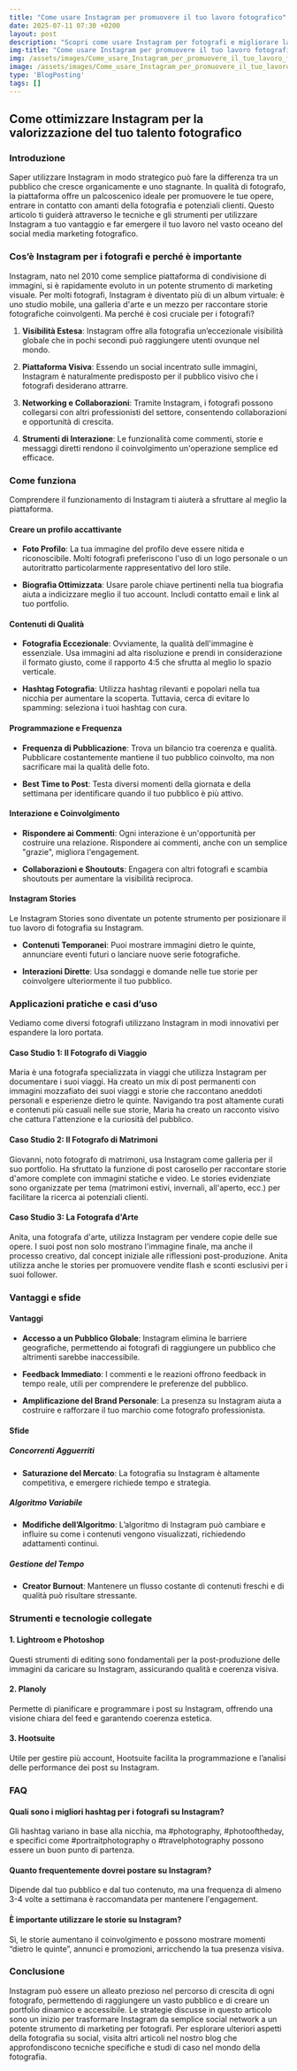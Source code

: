 ```yaml
---
title: "Come usare Instagram per promuovere il tuo lavoro fotografico"
date: 2025-07-11 07:30 +0200
layout: post
description: "Scopri come usare Instagram per fotografi e migliorare la tua fotografia su social con strategie, hashtag fotografia e Instagram Stories efficaci."
img-title: "Come usare Instagram per promuovere il tuo lavoro fotografico"
img: /assets/images/Come_usare_Instagram_per_promuovere_il_tuo_lavoro_fotografico.jpg
image: /assets/images/Come_usare_Instagram_per_promuovere_il_tuo_lavoro_fotografico.jpg
type: 'BlogPosting'
tags: []
---
```


## Come ottimizzare Instagram per la valorizzazione del tuo talento fotografico

### Introduzione

Saper utilizzare Instagram in modo strategico può fare la differenza tra un pubblico che cresce organicamente e uno stagnante. In qualità di fotografo, la piattaforma offre un palcoscenico ideale per promuovere le tue opere, entrare in contatto con amanti della fotografia e potenziali clienti. Questo articolo ti guiderà attraverso le tecniche e gli strumenti per utilizzare Instagram a tuo vantaggio e far emergere il tuo lavoro nel vasto oceano del social media marketing fotografico.

### Cos’è Instagram per i fotografi e perché è importante

Instagram, nato nel 2010 come semplice piattaforma di condivisione di immagini, si è rapidamente evoluto in un potente strumento di marketing visuale. Per molti fotografi, Instagram è diventato più di un album virtuale: è uno studio mobile, una galleria d'arte e un mezzo per raccontare storie fotografiche coinvolgenti. Ma perché è così cruciale per i fotografi?

1. **Visibilità Estesa**: Instagram offre alla fotografia un’eccezionale visibilità globale che in pochi secondi può raggiungere utenti ovunque nel mondo.

2. **Piattaforma Visiva**: Essendo un social incentrato sulle immagini, Instagram è naturalmente predisposto per il pubblico visivo che i fotografi desiderano attrarre.

3. **Networking e Collaborazioni**: Tramite Instagram, i fotografi possono collegarsi con altri professionisti del settore, consentendo collaborazioni e opportunità di crescita.

4. **Strumenti di Interazione**: Le funzionalità come commenti, storie e messaggi diretti rendono il coinvolgimento un'operazione semplice ed efficace.

### Come funziona

Comprendere il funzionamento di Instagram ti aiuterà a sfruttare al meglio la piattaforma.

#### Creare un profilo accattivante

- **Foto Profilo**: La tua immagine del profilo deve essere nitida e riconoscibile. Molti fotografi preferiscono l'uso di un logo personale o un autoritratto particolarmente rappresentativo del loro stile.

- **Biografia Ottimizzata**: Usare parole chiave pertinenti nella tua biografia aiuta a indicizzare meglio il tuo account. Includi contatto email e link al tuo portfolio.

#### Contenuti di Qualità

- **Fotografia Eccezionale**: Ovviamente, la qualità dell'immagine è essenziale. Usa immagini ad alta risoluzione e prendi in considerazione il formato giusto, come il rapporto 4:5 che sfrutta al meglio lo spazio verticale.

- **Hashtag Fotografia**: Utilizza hashtag rilevanti e popolari nella tua nicchia per aumentare la scoperta. Tuttavia, cerca di evitare lo spamming: seleziona i tuoi hashtag con cura.

#### Programmazione e Frequenza

- **Frequenza di Pubblicazione**: Trova un bilancio tra coerenza e qualità. Pubblicare costantemente mantiene il tuo pubblico coinvolto, ma non sacrificare mai la qualità delle foto.

- **Best Time to Post**: Testa diversi momenti della giornata e della settimana per identificare quando il tuo pubblico è più attivo.

#### Interazione e Coinvolgimento

- **Rispondere ai Commenti**: Ogni interazione è un'opportunità per costruire una relazione. Rispondere ai commenti, anche con un semplice "grazie", migliora l'engagement.

- **Collaborazioni e Shoutouts**: Engagera con altri fotografi e scambia shoutouts per aumentare la visibilità reciproca.

#### Instagram Stories

Le Instagram Stories sono diventate un potente strumento per posizionare il tuo lavoro di fotografia su Instagram.

- **Contenuti Temporanei**: Puoi mostrare immagini dietro le quinte, annunciare eventi futuri o lanciare nuove serie fotografiche.

- **Interazioni Dirette**: Usa sondaggi e domande nelle tue storie per coinvolgere ulteriormente il tuo pubblico.

### Applicazioni pratiche e casi d’uso

Vediamo come diversi fotografi utilizzano Instagram in modi innovativi per espandere la loro portata.

#### Caso Studio 1: Il Fotografo di Viaggio

Maria è una fotografa specializzata in viaggi che utilizza Instagram per documentare i suoi viaggi. Ha creato un mix di post permanenti con immagini mozzafiato dei suoi viaggi e storie che raccontano aneddoti personali e esperienze dietro le quinte. Navigando tra post altamente curati e contenuti più casuali nelle sue storie, Maria ha creato un racconto visivo che cattura l'attenzione e la curiosità del pubblico.

#### Caso Studio 2: Il Fotografo di Matrimoni

Giovanni, noto fotografo di matrimoni, usa Instagram come galleria per il suo portfolio. Ha sfruttato la funzione di post carosello per raccontare storie d'amore complete con immagini statiche e video. Le stories evidenziate sono organizzate per tema (matrimoni estivi, invernali, all'aperto, ecc.) per facilitare la ricerca ai potenziali clienti.

#### Caso Studio 3: La Fotografa d'Arte

Anita, una fotografa d'arte, utilizza Instagram per vendere copie delle sue opere. I suoi post non solo mostrano l'immagine finale, ma anche il processo creativo, dal concept iniziale alle riflessioni post-produzione. Anita utilizza anche le stories per promuovere vendite flash e sconti esclusivi per i suoi follower.

### Vantaggi e sfide

#### Vantaggi

- **Accesso a un Pubblico Globale**: Instagram elimina le barriere geografiche, permettendo ai fotografi di raggiungere un pubblico che altrimenti sarebbe inaccessibile.

- **Feedback Immediato**: I commenti e le reazioni offrono feedback in tempo reale, utili per comprendere le preferenze del pubblico.

- **Amplificazione del Brand Personale**: La presenza su Instagram aiuta a costruire e rafforzare il tuo marchio come fotografo professionista.

#### Sfide

##### Concorrenti Agguerriti

- **Saturazione del Mercato**: La fotografia su Instagram è altamente competitiva, e emergere richiede tempo e strategia.

##### Algoritmo Variabile

- **Modifiche dell’Algoritmo**: L’algoritmo di Instagram può cambiare e influire su come i contenuti vengono visualizzati, richiedendo adattamenti continui.

##### Gestione del Tempo

- **Creator Burnout**: Mantenere un flusso costante di contenuti freschi e di qualità può risultare stressante.

### Strumenti e tecnologie collegate

#### 1. Lightroom e Photoshop

Questi strumenti di editing sono fondamentali per la post-produzione delle immagini da caricare su Instagram, assicurando qualità e coerenza visiva.

#### 2. Planoly

Permette di pianificare e programmare i post su Instagram, offrendo una visione chiara del feed e garantendo coerenza estetica.

#### 3. Hootsuite

Utile per gestire più account, Hootsuite facilita la programmazione e l’analisi delle performance dei post su Instagram.

### FAQ

#### Quali sono i migliori hashtag per i fotografi su Instagram?

Gli hashtag variano in base alla nicchia, ma #photography, #photooftheday, e specifici come #portraitphotography o #travelphotography possono essere un buon punto di partenza.

#### Quanto frequentemente dovrei postare su Instagram?

Dipende dal tuo pubblico e dal tuo contenuto, ma una frequenza di almeno 3-4 volte a settimana è raccomandata per mantenere l'engagement.

#### È importante utilizzare le storie su Instagram?

Sì, le storie aumentano il coinvolgimento e possono mostrare momenti “dietro le quinte”, annunci e promozioni, arricchendo la tua presenza visiva.

### Conclusione

Instagram può essere un alleato prezioso nel percorso di crescita di ogni fotografo, permettendo di raggiungere un vasto pubblico e di creare un portfolio dinamico e accessibile. Le strategie discusse in questo articolo sono un inizio per trasformare Instagram da semplice social network a un potente strumento di marketing per fotografi. Per esplorare ulteriori aspetti della fotografia su social, visita altri articoli nel nostro blog che approfondiscono tecniche specifiche e studi di caso nel mondo della fotografia.